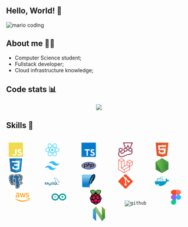  ## Hello, World! 👋
 ![mario coding](https://i.imgur.com/1ZvVkDc.gif)
 
  ## About me 👨‍💻
 - Computer Science student;
 - Fullstack developer;
 - Cloud infrastructure knowledge;
 
 ## Code stats 📊
 <p align="center">
 <img align="center" src="https://streak-stats.demolab.com/?user=Z3r0Duck&theme=github-dark&count_private=true">
</p>
 
 ## Skills 🎯
 <p style="display: inline_block" align="center"><br>
  <code><img alt="Bernardo-Js" height="40" width="40" src="https://raw.githubusercontent.com/devicons/devicon/master/icons/javascript/javascript-plain.svg"></code>
 &nbsp;&nbsp;&nbsp;&nbsp;&nbsp;&nbsp;&nbsp;&nbsp;&nbsp;&nbsp;&nbsp;&nbsp;&nbsp;
  <code><img alt="Bernardo-React" height="40" width="40" src="https://raw.githubusercontent.com/devicons/devicon/master/icons/react/react-original.svg"></code>
 &nbsp;&nbsp;&nbsp;&nbsp;&nbsp;&nbsp;&nbsp;&nbsp;&nbsp;&nbsp;&nbsp;&nbsp;&nbsp;
 <code><img alt="Bernardo-TYPESCRIPT" height="40" width="40" src="https://raw.githubusercontent.com/devicons/devicon/master/icons/typescript/typescript-original.svg"></code>
 &nbsp;&nbsp;&nbsp;&nbsp;&nbsp;&nbsp;&nbsp;&nbsp;&nbsp;&nbsp;&nbsp;&nbsp;&nbsp;
 <code><img alt="Bernardo-JS" height="40" width="40" src="https://raw.githubusercontent.com/devicons/devicon/master/icons/jest/jest-plain.svg"></code>
 &nbsp;&nbsp;&nbsp;&nbsp;&nbsp;&nbsp;&nbsp;&nbsp;&nbsp;&nbsp;&nbsp;&nbsp;&nbsp;
  <code><img alt="Bernardo-HTML" height="40"  src="https://raw.githubusercontent.com/devicons/devicon/master/icons/html5/html5-original.svg"></code>
 &nbsp;&nbsp;&nbsp;&nbsp;&nbsp;&nbsp;&nbsp;&nbsp;&nbsp;&nbsp;&nbsp;&nbsp;&nbsp;
  <code><img alt="Bernardo-CSS" height="40"  src="https://raw.githubusercontent.com/devicons/devicon/master/icons/css3/css3-original.svg"></code>
 &nbsp;&nbsp;&nbsp;&nbsp;&nbsp;&nbsp;&nbsp;&nbsp;&nbsp;&nbsp;&nbsp;&nbsp;&nbsp;
  <code><img alt="Bernardo-TAILWIND" height="40"  src="https://raw.githubusercontent.com/devicons/devicon/master/icons/tailwindcss/tailwindcss-original.svg"></code>
 &nbsp;&nbsp;&nbsp;&nbsp;&nbsp;&nbsp;&nbsp;&nbsp;&nbsp;&nbsp;&nbsp;&nbsp;&nbsp;
  <code><img alt="Bernardo-PHP" height="40"  src="https://raw.githubusercontent.com/devicons/devicon/master/icons/php/php-original.svg"></code>
 &nbsp;&nbsp;&nbsp;&nbsp;&nbsp;&nbsp;&nbsp;&nbsp;&nbsp;&nbsp;&nbsp;&nbsp;&nbsp;
  <code><img alt="Bernardo-LARAVEL" height="40"  src="https://github.com/devicons/devicon/blob/master/icons/laravel/laravel-original.svg"></code>
 &nbsp;&nbsp;&nbsp;&nbsp;&nbsp;&nbsp;&nbsp;&nbsp;&nbsp;&nbsp;&nbsp;&nbsp;&nbsp;
  <code><img alt="Bernardo-NODEJS" height="40"  src="https://github.com/devicons/devicon/blob/master/icons/nodejs/nodejs-original.svg"></code>
 &nbsp;&nbsp;&nbsp;&nbsp;&nbsp;&nbsp;&nbsp;&nbsp;&nbsp;&nbsp;&nbsp;&nbsp;&nbsp;
  <code><img alt="Bernardo-PSQL" height="40"  src="https://github.com/devicons/devicon/blob/master/icons/postgresql/postgresql-original.svg"></code>
 &nbsp;&nbsp;&nbsp;&nbsp;&nbsp;&nbsp;&nbsp;&nbsp;&nbsp;&nbsp;&nbsp;&nbsp;&nbsp;
  <code><img alt="Bernardo-MYSQL" height="40"  src="https://github.com/devicons/devicon/blob/master/icons/mysql/mysql-plain-wordmark.svg"></code>
 &nbsp;&nbsp;&nbsp;&nbsp;&nbsp;&nbsp;&nbsp;&nbsp;&nbsp;&nbsp;&nbsp;&nbsp;&nbsp;
   <code><img alt="Bernardo-SQLITE" height="40"  src="https://github.com/devicons/devicon/blob/master/icons/sqlite/sqlite-original.svg"></code>
 &nbsp;&nbsp;&nbsp;&nbsp;&nbsp;&nbsp;&nbsp;&nbsp;&nbsp;&nbsp;&nbsp;&nbsp;&nbsp;
  <code><img alt="Bernardo-GIT" height="40"  src="https://raw.githubusercontent.com/devicons/devicon/master/icons/git/git-original.svg"></code>
 &nbsp;&nbsp;&nbsp;&nbsp;&nbsp;&nbsp;&nbsp;&nbsp;&nbsp;&nbsp;&nbsp;&nbsp;&nbsp;
  <code><img alt="Bernardo-DOCKER" height="40"  src="https://raw.githubusercontent.com/devicons/devicon/master/icons/docker/docker-plain.svg"></code>
 &nbsp;&nbsp;&nbsp;&nbsp;&nbsp;&nbsp;&nbsp;&nbsp;&nbsp;&nbsp;&nbsp;&nbsp;&nbsp;
  <code><img alt="Bernardo-AWS" height="40"  src="https://raw.githubusercontent.com/devicons/devicon/master/icons/amazonwebservices/amazonwebservices-plain-wordmark.svg"></code>
 &nbsp;&nbsp;&nbsp;&nbsp;&nbsp;&nbsp;&nbsp;&nbsp;&nbsp;&nbsp;&nbsp;&nbsp;&nbsp;
  <code><img alt="Bernardo-ARDUINO" height="40"  src="https://raw.githubusercontent.com/devicons/devicon/master/icons/arduino/arduino-original.svg"></code>
 &nbsp;&nbsp;&nbsp;&nbsp;&nbsp;&nbsp;&nbsp;&nbsp;&nbsp;&nbsp;&nbsp;&nbsp;&nbsp;
  <code><img alt="Bernardo-RASPBERRY" height="40"  src="https://raw.githubusercontent.com/devicons/devicon/master/icons/raspberrypi/raspberrypi-original.svg"></code>
 &nbsp;&nbsp;&nbsp;&nbsp;&nbsp;&nbsp;&nbsp;&nbsp;&nbsp;&nbsp;&nbsp;&nbsp;&nbsp;
  <code><picture><source media="(prefers-color-scheme: dark)" srcset="https://deviconapi.vercel.app/github?theme=dark&size=128"/><img alt="github" title="github" src="https://deviconapi.vercel.app/github?theme=light&size=128" height="40"/></picture></code>
 &nbsp;&nbsp;&nbsp;&nbsp;&nbsp;&nbsp;&nbsp;&nbsp;&nbsp;&nbsp;&nbsp;&nbsp;&nbsp;
  <code><img alt="Bernardo-FIGMA" height="40"  src="https://raw.githubusercontent.com/devicons/devicon/master/icons/figma/figma-original.svg"></code>
 &nbsp;&nbsp;&nbsp;&nbsp;&nbsp;&nbsp;&nbsp;&nbsp;&nbsp;&nbsp;&nbsp;&nbsp;&nbsp;
 <code><img alt="Bernardo-NVIM" height="40"  src="https://raw.githubusercontent.com/devicons/devicon/master/icons/neovim/neovim-original.svg"></code>
 &nbsp;&nbsp;&nbsp;&nbsp;&nbsp;&nbsp;&nbsp;&nbsp;&nbsp;&nbsp;&nbsp;&nbsp;&nbsp;

